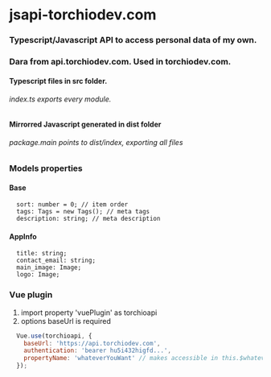 # jsapi-torchiodev.com

### Typescript/Javascript API to access personal data of my own.
### Dara from api.torchiodev.com. Used in torchiodev.com.

#### Typescript files in src folder. 
###### index.ts exports every module.
#### Mirrorred Javascript generated in dist folder
###### package.main points to dist/index, exporting all files

### Models properties
#### Base
```
  sort: number = 0; // item order
  tags: Tags = new Tags(); // meta tags
  description: string; // meta description
```

#### AppInfo
```
  title: string;
  contact_email: string;
  main_image: Image;
  logo: Image;
```

### Vue plugin 
1. import property 'vuePlugin' as torchioapi
2. options baseUrl is required

```javascript
  Vue.use(torchioapi, {
    baseUrl: 'https://api.torchiodev.com',
    authentication: 'bearer hu5i432higfd...',
    propertyName: 'whateverYouWant' // makes accessible in this.$whateverYouWant
  });
```